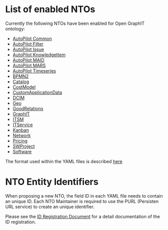 List of enabled NTOs
====

Currently the following NTOs have been enabled for Open GraphIT ontology:

* [AutoPilot Common](AutoPilot_Common)
* [AutoPilot Filter](AutoPilot_Filter)
* [AutoPilot Issue](AutoPilot_Issue)
* [AutoPilot KnowledgeItem](AutoPilot_KnowledgeItem)
* [AutoPilot MAID](AutoPilot_MAID)
* [AutoPilot MARS](AutoPilot_MARS)
* [AutoPilot Timeseries](AutoPilot_Timeseries)
* [BPMN2](BPMN2)
* [Catalog](Catalog)
* [CostModel](CostModel)
* [CustomApplicationData](CustomApplicationData)
* [DCIM](DCIM)
* [Geo](Geo)
* [GoodRelations](GoodRelations)
* [GraphIT](GraphIT)
* [ITSM](ITSM)
* [ITService](ITService)
* [Kanban](Kanban)
* [Network](Network)
* [Pricing](Pricing)
* [SWProject](SWProject)
* [Software](Software)

The format used within the YAML files is described [here](../SGO/format/README.md)

   

NTO Entity Identifiers
====

When proposing a new NTO, the field ID in each YAML file needs to contain an unique ID. Each NTO Maintainer is required to use the PURL (Persisten URL service) to create an unique identifier. 

Please see the [ID Registration Document](PURL_ID_Registration.md) for a detail documentation of the ID registration.
